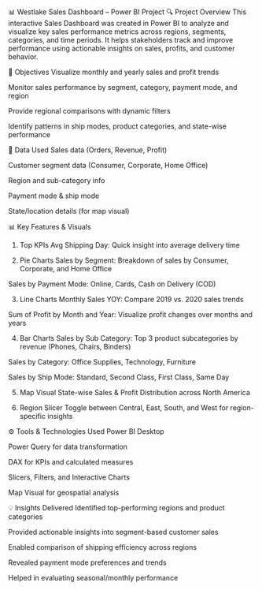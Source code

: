 📊 Westlake Sales Dashboard – Power BI Project
🔍 Project Overview
This interactive Sales Dashboard was created in Power BI to analyze and visualize key sales performance metrics across regions, segments, categories, and time periods. It helps stakeholders track and improve performance using actionable insights on sales, profits, and customer behavior.

🎯 Objectives
Visualize monthly and yearly sales and profit trends

Monitor sales performance by segment, category, payment mode, and region

Provide regional comparisons with dynamic filters

Identify patterns in ship modes, product categories, and state-wise performance

📂 Data Used
Sales data (Orders, Revenue, Profit)

Customer segment data (Consumer, Corporate, Home Office)

Region and sub-category info

Payment mode & ship mode

State/location details (for map visual)

📊 Key Features & Visuals
1. Top KPIs
Avg Shipping Day: Quick insight into average delivery time

2. Pie Charts
Sales by Segment: Breakdown of sales by Consumer, Corporate, and Home Office

Sales by Payment Mode: Online, Cards, Cash on Delivery (COD)

3. Line Charts
Monthly Sales YOY: Compare 2019 vs. 2020 sales trends

Sum of Profit by Month and Year: Visualize profit changes over months and years

4. Bar Charts
Sales by Sub Category: Top 3 product subcategories by revenue (Phones, Chairs, Binders)

Sales by Category: Office Supplies, Technology, Furniture

Sales by Ship Mode: Standard, Second Class, First Class, Same Day

5. Map Visual
State-wise Sales & Profit Distribution across North America

6. Region Slicer
Toggle between Central, East, South, and West for region-specific insights

⚙️ Tools & Technologies Used
Power BI Desktop

Power Query for data transformation

DAX for KPIs and calculated measures

Slicers, Filters, and Interactive Charts

Map Visual for geospatial analysis

💡 Insights Delivered
Identified top-performing regions and product categories

Provided actionable insights into segment-based customer sales

Enabled comparison of shipping efficiency across regions

Revealed payment mode preferences and trends

Helped in evaluating seasonal/monthly performance
